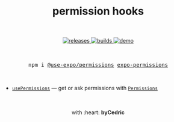 <div align="center">
    <h1>
        <br />
        permission hooks
        <br />
        <br />
    </h1>
    <a href="https://github.com/bycedric/use-expo/releases">
        <img src="https://img.shields.io/github/release/byCedric/use-expo/all.svg" alt="releases" />
    </a>
    <a href="https://travis-ci.com/byCedric/use-expo">
        <img src="https://img.shields.io/travis/com/byCedric/use-expo/master.svg" alt="builds" />
    </a>
    <a href="https://exp.host/@bycedric/use-expo">
        <img src="https://img.shields.io/badge/demo-expo-lightgrey.svg" alt="demo" />
    </a>
    <br />
    <br />
    <br />
    <pre>npm i <a href="https://www.npmjs.com/package/@use-expo/permissions">@use-expo/permissions</a> <a href="https://www.npmjs.com/package/expo-permissions">expo-permissions</a></pre>
    <br />
</div>

- [`usePermissions`](./docs/use-permissions.md) &mdash; get or ask permissions with [`Permissions`](https://docs.expo.io/versions/latest/sdk/permissions/)

<div align="center">
    <br />
    <br />
    with :heart: <strong>byCedric</strong>
    <br />
    <br />
</div>
